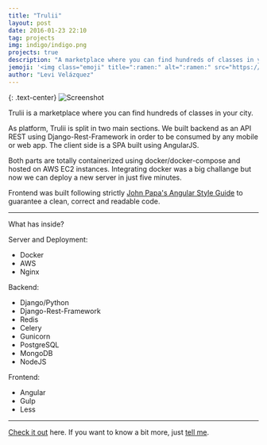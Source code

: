 ```yaml
---
title: "Trulii"
layout: post
date: 2016-01-23 22:10
tag: projects
img: indigo/indigo.png
projects: true
description: "A marketplace where you can find hundreds of classes in your city"
jemoji: '<img class="emoji" title=":ramen:" alt=":ramen:" src="https://assets.github.com/images/icons/emoji/unicode/1f35c.png" height="20" width="20" align="absmiddle">'
author: "Levi Velázquez"
---
```


{: .text-center}
![Screenshot](https://s32.postimg.org/keod9jqmd/Home_Desktop.jpg)

Trulii is a marketplace where you can find hundreds of classes in your city.

As platform, Trulii is split in two main sections. We built backend as an API REST using Django-Rest-Framework in order to be consumed by any mobile or web app. The client side is a SPA built using AngularJS. 

Both parts are totally containerized using docker/docker-compose and hosted on AWS EC2 instances. Integrating docker was a big challange but now we can deploy a new server in just five minutes.

Frontend was built following strictly [John Papa's Angular Style Guide](https://github.com/johnpapa/angular-styleguide) to guarantee a clean, correct and readable code. 


---

What has inside?

Server and Deployment:

- Docker
- AWS
- Nginx

Backend:

- Django/Python
- Django-Rest-Framework
- Redis
- Celery
- Gunicorn
- PostgreSQL
- MongoDB
- NodeJS

Frontend:

- Angular
- Gulp
- Less

---

[Check it out](https://www.trulii.com) here.
If you want to know a bit more, just [tell me](mailto:levinoelvm@gmail.com).